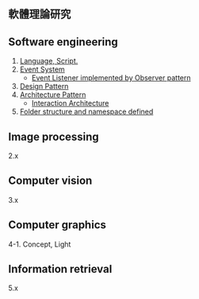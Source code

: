 ## 軟體理論研究

## Software engineering

1. [Language, Script.](./software-engineering/language_and_script.md)
2. [Event System](./software-engineering/event_system.md)
    + [Event Listener implemented by Observer pattern](./software-engineering/event_listener_implemented_by_observer_pattern.md)
3. [Design Pattern](./software-engineering/design_pattern.md)
4. [Architecture Pattern](./software-engineering/architecture_pattern.md)
    + [Interaction Architecture](./software-engineering/interaction_architecture.md)
5. [Folder structure and namespace defined](./software-engineering/folder_structure_and_namespace_defined.md)

## Image processing

2.x

## Computer vision

3.x

## Computer graphics

4-1. Concept, Light

## Information retrieval

5.x

